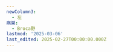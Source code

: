 ```yaml
---
newColumn3:
  - 左
病巣:
  - Broca野
lastmod: '2025-03-06'
last_edited: 2025-02-27T00:00:00.000Z
---
```



